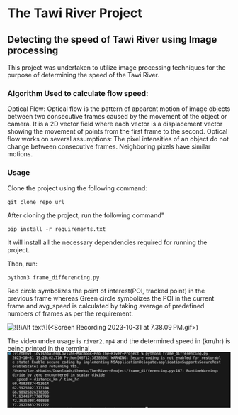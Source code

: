 # The Tawi River Project
## Detecting the speed of Tawi River using Image processing 
<!DOCTYPE html>
<html>
<body>

<p>This project was undertaken to utilize image processing techniques for the purpose of determining the speed of the Tawi River.</p>
<p>
<h3>Algorithm Used to calculate flow speed:</h3>
Optical Flow: Optical flow is the pattern of apparent motion of image objects between two consecutive frames caused by the movement of the object or camera. It is a 2D vector field where each vector is a displacement vector showing the movement of points from the first frame to the second. Optical flow works on several assumptions: The pixel intensities of an object do not change between consecutive frames. Neighboring pixels have similar motions.
</p>

### Usage
Clone the project using the following command:
```
git clone repo_url
```

After cloning the project, run the following command"
```
pip install -r requirements.txt
```
It will install all the necessary dependencies required for running the project.

Then, run:
```
python3 frame_differencing.py
```

Red circle symbolizes the point of interest(POI, tracked point) in the previous frame whereas Green circle symbolizes the POI in the current frame and avg_speed is calculated by taking average of predefined numbers of frames as per the requirement.

![!\[!\\[Alt text\\](image.png)\](<Screen Recording 2023-10-31 at 7.38.09 PM.gif>)](video.gif)

The video under usage is `river2.mp4` and the determined speed in (km/hr) is being printed in the terminal.
![Alt text](image-1.png) 

